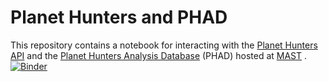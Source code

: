 # Planet Hunters and PHAD

This repository contains a notebook for interacting with the [Planet Hunters API](https://planethunters.org) and the [Planet Hunters Analysis Database](https://mast.stsci.edu/phad/) (PHAD) hosted at [MAST](https://mast.stsci.edu)
.
[![Binder](https://mybinder.org/badge_logo.svg)](https://mybinder.org/v2/gh/arfon/phad-notebook/master?filepath=notebook.ipynb)

